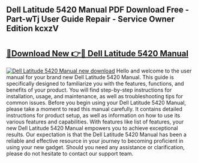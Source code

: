 ## Dell Latitude 5420 Manual PDF Download Free - Part-wTj User Guide Repair - Service Owner Edition kcxzV

# <h2><a href="http://cf10236.oget.top/?id=Dell+Latitude+5420+Manual">🔗Download New 👉🔴 Dell Latitude 5420 Manual</a></h2>

[![Dell Latitude 5420 Manual new download](https://i.imgur.com/5g1atiW.png)](http://cf10236.oget.top/?id=Dell+Latitude+5420+Manual)
Hello and welcome to the user manual for your brand new Dell Latitude 5420 Manual. This guide is specifically designed to familiarize you with the features, functions, and benefits of your product. You will find step-by-step instructions for installation, usage, and maintenance, as well as troubleshooting tips for common issues. Before you begin using your Dell Latitude 5420 Manual, please take a moment to read this manual carefully. It contains detailed instructions for product setup, as well as information on how to use its various features and capabilities. With features like list of features, your new Dell Latitude 5420 Manual empowers you to achieve exceptional results. Our expectation is that the Dell Latitude 5420 Manual has been a reliable and effective resource in your journey to becoming proficient in using your new gadget. Should you need any assistance or clarification, please do not hesitate to contact our support team.

